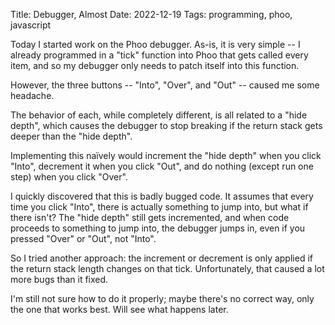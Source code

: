 Title: Debugger, Almost
Date: 2022-12-19
Tags: programming, phoo, javascript

Today I started work on the Phoo debugger. As-is, it is very simple -- I already programmed in a "tick" function into Phoo that gets called every item, and so my debugger only needs to patch itself into this function.

However, the three buttons -- "Into", "Over", and "Out" -- caused me some headache.

The behavior of each, while completely different, is all related to a "hide depth", which causes the debugger to stop breaking if the return stack gets deeper than the "hide depth".

Implementing this na&iuml;vely would increment the "hide depth" when you click "Into", decrement it when you click "Out", and do nothing (except run one step) when you click "Over".

I quickly discovered that this is badly bugged code. It assumes that every time you click "Into", there is actually something to jump into, but what if there isn't? The "hide depth" still gets incremented, and when code proceeds to something to jump into, the debugger jumps in, even if you pressed "Over" or "Out", not "Into".

So I tried another approach: the increment or decrement is only applied if the return stack length changes on that tick. Unfortunately, that caused a lot more bugs than it fixed.

I'm still not sure how to do it properly; maybe there's no correct way, only the one that works best. Will see what happens later.
